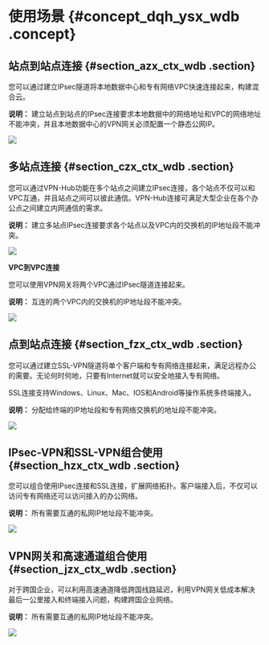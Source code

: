 # 使用场景 {#concept_dqh_ysx_wdb .concept}

## 站点到站点连接 {#section_azx_ctx_wdb .section}

您可以通过建立IPsec隧道将本地数据中心和专有网络VPC快速连接起来，构建混合云。

**说明：** 建立站点到站点的IPsec连接要求本地数据中的网络地址和VPC的网络地址不能冲突，并且本地数据中心的VPN网关必须配置一个静态公网IP。

![](http://static-aliyun-doc.oss-cn-hangzhou.aliyuncs.com/assets/img/13347/15382936943235_zh-CN.png)

## 多站点连接 {#section_czx_ctx_wdb .section}

您可以通过VPN-Hub功能在多个站点之间建立IPsec连接，各个站点不仅可以和VPC互通，并且站点之间可以彼此通信。VPN-Hub连接可满足大型企业在各个办公点之间建立内网通信的需求。

**说明：** 建立多站点IPsec连接要求各个站点以及VPC内的交换机的IP地址段不能冲突。

![](http://static-aliyun-doc.oss-cn-hangzhou.aliyuncs.com/assets/img/13347/15382936943236_zh-CN.png)

**VPC到VPC连接**

您可以使用VPN网关将两个VPC通过IPsec隧道连接起来。

**说明：** 互连的两个VPC内的交换机的IP地址段不能冲突。

![](http://static-aliyun-doc.oss-cn-hangzhou.aliyuncs.com/assets/img/13347/15382936943237_zh-CN.png)

## 点到站点连接 {#section_fzx_ctx_wdb .section}

您可以通过建立SSL-VPN隧道将单个客户端和专有网络连接起来，满足远程办公的需要。无论何时何地，只要有Internet就可以安全地接入专有网络。

SSL连接支持Windows、Linux、Mac、IOS和Android等操作系统多终端接入。

**说明：** 分配给终端的IP地址段和专有网络交换机的地址段不能冲突。

![](http://static-aliyun-doc.oss-cn-hangzhou.aliyuncs.com/assets/img/13347/15382936943238_zh-CN.png)

## IPsec-VPN和SSL-VPN组合使用 {#section_hzx_ctx_wdb .section}

您可以组合使用IPsec连接和SSL连接，扩展网络拓扑。客户端接入后，不仅可以访问专有网络还可以访问接入的办公网络。

**说明：** 所有需要互通的私网IP地址段不能冲突。

![](http://static-aliyun-doc.oss-cn-hangzhou.aliyuncs.com/assets/img/13347/15382936943239_zh-CN.png)

## VPN网关和高速通道组合使用 {#section_jzx_ctx_wdb .section}

对于跨国企业，可以利用高速通道降低跨国线路延迟，利用VPN网关低成本解决最后一公里接入和终端接入问题，构建跨国企业网络。

**说明：** 所有需要互通的私网IP地址段不能冲突。

![](http://static-aliyun-doc.oss-cn-hangzhou.aliyuncs.com/assets/img/13347/15382936943240_zh-CN.png)

